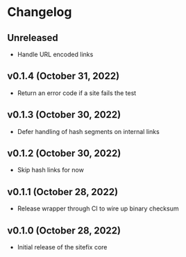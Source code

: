 # Changelog

<!-- 
    Add changes to the Unreleased section during development.
    Do not change this header — the GitHub action that releases
    this project will edit this file and add the version header for you.
    The Unreleased block will also be used for the GitHub release notes.
-->

## Unreleased

* Handle URL encoded links

## v0.1.4 (October 31, 2022)

* Return an error code if a site fails the test

## v0.1.3 (October 30, 2022)

* Defer handling of hash segments on internal links

## v0.1.2 (October 30, 2022)

* Skip hash links for now

## v0.1.1 (October 28, 2022)

* Release wrapper through CI to wire up binary checksum

## v0.1.0 (October 28, 2022)

* Initial release of the sitefix core
